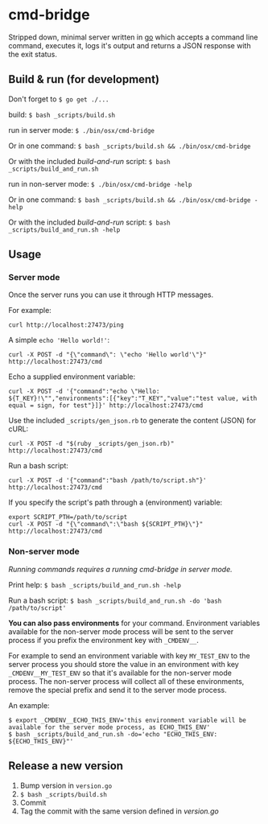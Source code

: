 # cmd-bridge

Stripped down, minimal server written in [go](https://golang.org/)
which accepts a command line command, executes it,
logs it's output and returns a JSON response
with the exit status.


## Build & run (for development)

Don't forget to `$ go get ./...`

build: `$ bash _scripts/build.sh`

run in server mode: `$ ./bin/osx/cmd-bridge`

Or in one command: `$ bash _scripts/build.sh && ./bin/osx/cmd-bridge`

Or with the included *build-and-run* script: `$ bash _scripts/build_and_run.sh`

run in non-server mode: `$ ./bin/osx/cmd-bridge -help`

Or in one command: `$ bash _scripts/build.sh && ./bin/osx/cmd-bridge -help`

Or with the included *build-and-run* script: `$ bash _scripts/build_and_run.sh -help`


## Usage

### Server mode

Once the server runs you can use it through HTTP messages.

For example:

    curl http://localhost:27473/ping

A simple `echo 'Hello world!'`:

    curl -X POST -d "{\"command\": \"echo 'Hello world'\"}" http://localhost:27473/cmd

Echo a supplied environment variable:

    curl -X POST -d '{"command":"echo \"Hello: ${T_KEY}!\"","environments":[{"key":"T_KEY","value":"test value, with equal = sign, for test"}]}' http://localhost:27473/cmd

Use the included `_scripts/gen_json.rb` to generate the content (JSON) for cURL:

    curl -X POST -d "$(ruby _scripts/gen_json.rb)" http://localhost:27473/cmd

Run a bash script:

    curl -X POST -d '{"command":"bash /path/to/script.sh"}' http://localhost:27473/cmd

If you specify the script's path through a (environment) variable:

    export SCRIPT_PTH=/path/to/script
    curl -X POST -d "{\"command\":\"bash ${SCRIPT_PTH}\"}" http://localhost:27473/cmd


### Non-server mode

*Running commands requires a running cmd-bridge in server mode.*

Print help: `$ bash _scripts/build_and_run.sh -help`

Run a bash script: `$ bash _scripts/build_and_run.sh -do 'bash /path/to/script'`

**You can also pass environments** for your command. Environment variables
available for the non-server mode process will be sent to the server
process if you prefix the environment key with `_CMDENV__`.

For example to send an environment variable with key `MY_TEST_ENV` to
the server process you should store the value in an environment
with key `_CMDENV__MY_TEST_ENV` so that it's available for the non-server
mode process. The non-server process will collect all of these environments,
remove the special prefix and send it to the server mode process.

An example:

    $ export _CMDENV__ECHO_THIS_ENV='this environment variable will be available for the server mode process, as ECHO_THIS_ENV'
    $ bash _scripts/build_and_run.sh -do='echo "ECHO_THIS_ENV: ${ECHO_THIS_ENV}"'


## Release a new version

1. Bump version in `version.go`
2. `$ bash _scripts/build.sh`
3. Commit
4. Tag the commit with the same version defined in *version.go*
